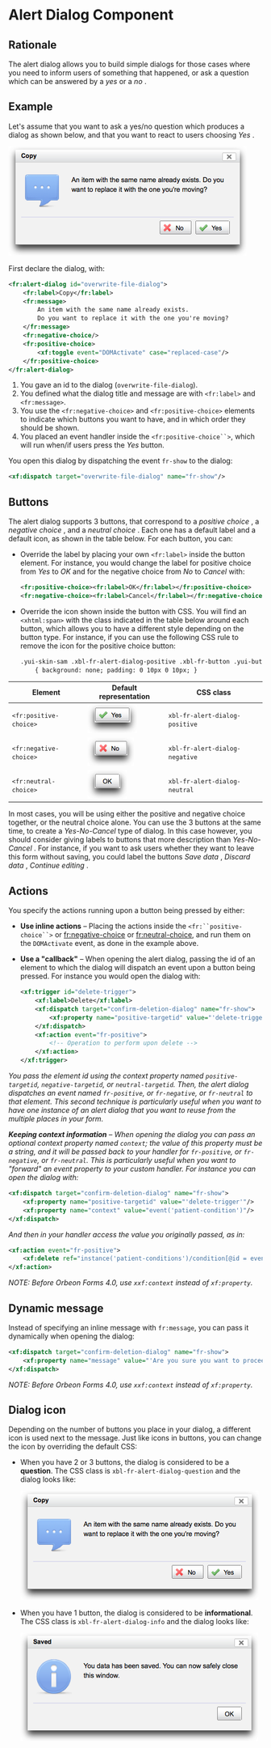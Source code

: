 # Alert Dialog Component

<!-- toc -->

## Rationale

The alert dialog allows you to build simple dialogs for those cases where you need to inform users of something that happened, or ask a question which can be answered by a _yes_ or a _no_ .

## Example

Let's assume that you want to ask a yes/no question which produces a dialog as shown below, and that you want to react to users choosing _Yes_ .

![](images/xbl-alert-dialog.png)

First declare the dialog, with:

```xml
<fr:alert-dialog id="overwrite-file-dialog">
    <fr:label>Copy</fr:label>
    <fr:message>
        An item with the same name already exists.
        Do you want to replace it with the one you're moving?
    </fr:message>
    <fr:negative-choice/>
    <fr:positive-choice>
        <xf:toggle event="DOMActivate" case="replaced-case"/>
    </fr:positive-choice>
</fr:alert-dialog>
```

1. You gave an id to the dialog (`overwrite-file-dialog`).
2. You defined what the dialog title and message are with `<fr:label>` and `<fr:message>`.
3. You use the `<fr:negative-choice>` and `<fr:positive-choice>` elements to indicate which buttons you want to have, and in which order they should be shown.
4. You placed an event handler inside the `<fr:positive-choice``>`, which will run when/if users press the _Yes_ button.

You open this dialog by dispatching the event `fr-show` to the dialog:

```xml
<xf:dispatch target="overwrite-file-dialog" name="fr-show"/>
```

## Buttons

The alert dialog supports 3 buttons, that correspond to a _positive choice_ , a
_negative choice_ , and a _neutral choice_ . Each one has a default label and a default icon, as shown in the table below. For each button, you can:

* Override the label by placing your own `<fr:label>` inside the button element. For instance, you would change the label for positive choice from _Yes_ to _OK_ and for the negative choice from _No_ to _Cancel_ with:

    ```xml
    <fr:positive-choice><fr:label>OK</fr:label></fr:positive-choice>
    <fr:negative-choice><fr:label>Cancel</fr:label></fr:negative-choice>
    ```

* Override the icon shown inside the button with CSS. You will find an `<xhtml:span>` with the class indicated in the table below around each button, which allows you to have a different style depending on the button type. For instance, if you can use the following CSS rule to remove the icon for the positive choice button:

    ```xml
    .yui-skin-sam .xbl-fr-alert-dialog-positive .xbl-fr-button .yui-button button
        { background: none; padding: 0 10px 0 10px; }
    ```

| Element |  Default representation |  CSS class |
| --- | --- | --- |
| `<fr:positive-choice>` | ![](images/xbl-alert-dialog-yes.png) |  `xbl-fr-alert-dialog-positive` |
| `<fr:negative-choice>` | ![](images/xbl-alert-dialog-no.png) |  `xbl-fr-alert-dialog-negative` |
| `<fr:neutral-choice>` | ![](images/xbl-alert-dialog-ok.png) |  `xbl-fr-alert-dialog-neutral` |

In most cases, you will be using either the positive and negative choice together, or the neutral choice alone. You can use the 3 buttons at the same time, to create a _Yes-No-Cancel_ type of dialog. In this case however, you should consider giving labels to buttons that more description than _Yes-No-Cancel_ . For instance, if you want to ask users whether they want to leave this form without saving, you could label the buttons _Save data_ , _Discard data_ , _Continue editing_ .

## Actions

You specify the actions running upon a button being pressed by either:

* **Use inline actions** – Placing the actions inside the `<fr:``positive-choice``>` or <fr:negative-choice> or <fr:neutral-choice>, and run them on the `DOMActivate` event, as done in the example above.
* **Use a "callback"** – When opening the alert dialog, passing the id of an element to which the dialog will dispatch an event upon a button being pressed. For instance you would open the dialog with:

    ```xml
    <xf:trigger id="delete-trigger">
        <xf:label>Delete</xf:label>
        <xf:dispatch target="confirm-deletion-dialog" name="fr-show">
            <xf:property name="positive-targetid" value="'delete-trigger'"/>
        </xf:dispatch>
        <xf:action event="fr-positive">
            <!-- Operation to perform upon delete -->
        </xf:action>
    </xf:trigger>
    ```

_You pass the element id using the context property named `positive-targetid`, `negative-targetid`, or `neutral-targetid`. Then, the alert dialog dispatches an event named `fr-positive`, or `fr-negative`, or `fr-neutral` to that element. This second technique is particularly useful when you want to have one instance of an alert dialog that you want to reuse from the multiple places in your form._

_**Keeping context information** – When opening the dialog you can pass an optional context property named `context`; the value of this property must be a string, and it will be passed back to your handler for `fr-positive`, or `fr-negative`, or `fr-neutral`. This is particularly useful when you want to "forward" an event property to your custom handler. For instance you can open the dialog with:_

```xml
<xf:dispatch target="confirm-deletion-dialog" name="fr-show">
    <xf:property name="positive-targetid" value="'delete-trigger'"/>
    <xf:property name="context" value="event('patient-condition')"/>
</xf:dispatch>
```

_And then in your handler access the value you originally passed, as in:_

```xml
<xf:action event="fr-positive">
    <xf:delete ref="instance('patient-conditions')/condition[@id = event('context')]"/>
</xf:action>
```

_NOTE: Before Orbeon Forms 4.0, use `xxf:context` instead of `xf:property`._

## Dynamic message

Instead of specifying an inline message with `fr:message`, you can pass it dynamically when opening the dialog:

```xml
<xf:dispatch target="confirm-deletion-dialog" name="fr-show">
    <xf:property name="message" value="'Are you sure you want to proceed?'"/>
</xf:dispatch>
```

_NOTE: Before Orbeon Forms 4.0, use `xxf:context` instead of `xf:property`._

##  Dialog icon

Depending on the number of buttons you place in your dialog, a different icon is used next to the message. Just like icons in buttons, you can change the icon by overriding the default CSS:

* When you have 2 or 3 buttons, the dialog is considered to be a **question**. The CSS class is `xbl-fr-alert-dialog-question` and the dialog looks like:

    ![](images/xbl-alert-dialog.png)

* When you have 1 button, the dialog is considered to be **informational**. The CSS class is `xbl-fr-alert-dialog-info` and the dialog looks like:

    ![](images/xbl-alert-dialog-info.png)
